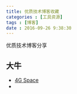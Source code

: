 ```yaml
---
title: 优质技术博客收藏
categories : [工具资源]
tags : [博客]
date : 2016-09-26 9:38:30
---
```


优质技术博客分享

<!-- more -->

## 大牛 ##

- [4G Space](http://blog.youxu.info/)
- 
